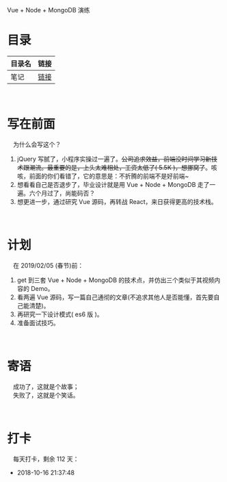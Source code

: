 Vue + Node + MongoDB 演练


# 目录

| 目录名 | 链接 |
| --- | --- |
| 笔记 | [链接](./note.md) |

<br>

# 写在前面

&emsp;为什么会写这个？  

1. jQuery 写腻了，小程序实操过一遍了。~~公司追求效益，前端没时间学习新技术跟潮流。最重要的是，上头太难相处，工资太低了( 5.5K )，想挪窝了~~。咳咳，前面的你们看错了，它的意思是：不折腾的前端不是好前端~
2. 想看看自己是否退步了，毕业设计就是用 Vue + Node + MongoDB 走了一遍。六个月过了，尚能码否？
3. 想更进一步，通过研究 Vue 源码，再转战 React，来日获得更高的技术栈。

<br>

# 计划

&emsp;在 2019/02/05 (春节)前：

1. get 到三套 Vue + Node + MongoDB 的技术点，并仿出三个类似于其视频内容的 Demo。
2. 看两遍 Vue 源码，写一篇自己通彻的文章(不追求其他人是否能懂，首先要自己能清楚)。
3. 再研究一下设计模式( es6 版 )。
4. 准备面试技巧。

<br>

# 寄语

&emsp;成功了，这就是个故事；  
&emsp;失败了，这就是个笑话。

<br>

# 打卡

&emsp;每天打卡，剩余 112 天：

* 2018-10-16 21:37:48
